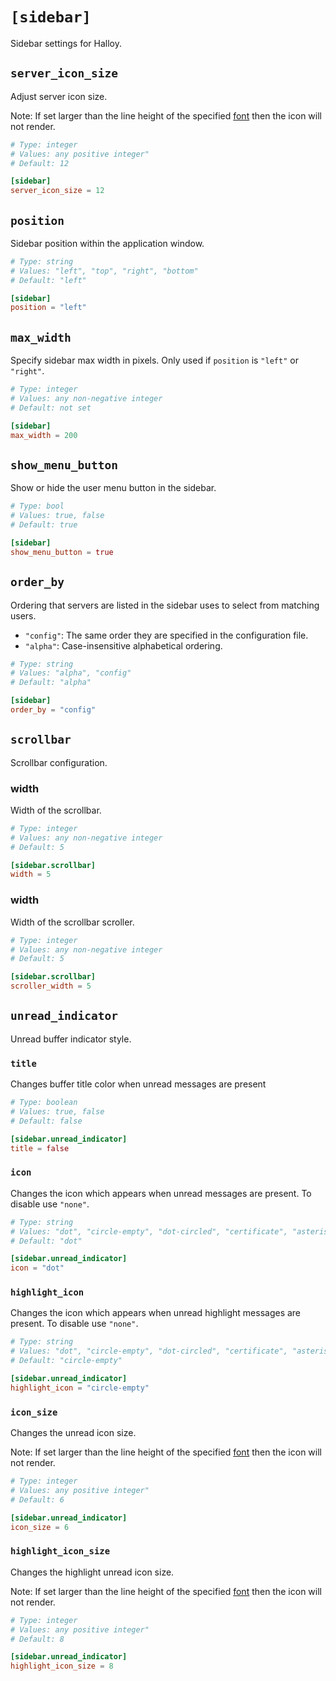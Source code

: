 # `[sidebar]`

Sidebar settings for Halloy.

## `server_icon_size`

Adjust server icon size.

Note: If set larger than the line height of the specified [font](font.md) then the icon will not render.

```toml
# Type: integer
# Values: any positive integer"
# Default: 12

[sidebar]
server_icon_size = 12
```

## `position`

Sidebar position within the application window.

```toml
# Type: string
# Values: "left", "top", "right", "bottom"
# Default: "left"

[sidebar]
position = "left"
```

## `max_width`

Specify sidebar max width in pixels. Only used if `position` is `"left"` or `"right"`.

```toml
# Type: integer
# Values: any non-negative integer
# Default: not set

[sidebar]
max_width = 200
```

## `show_menu_button`

Show or hide the user menu button in the sidebar.

```toml
# Type: bool
# Values: true, false
# Default: true

[sidebar]
show_menu_button = true
```

## `order_by`

Ordering that servers are listed in the sidebar uses to select from matching users.

- `"config"`: The same order they are specified in the configuration file.
- `"alpha"`: Case-insensitive alphabetical ordering.

```toml
# Type: string
# Values: "alpha", "config"
# Default: "alpha"

[sidebar]
order_by = "config"
```

## `scrollbar`

Scrollbar configuration.

### width

Width of the scrollbar.

```toml
# Type: integer
# Values: any non-negative integer
# Default: 5

[sidebar.scrollbar]
width = 5
```

### width

Width of the scrollbar scroller.

```toml
# Type: integer
# Values: any non-negative integer
# Default: 5

[sidebar.scrollbar]
scroller_width = 5
```

## `unread_indicator`

Unread buffer indicator style.

### `title`

Changes buffer title color when unread messages are present

```toml
# Type: boolean
# Values: true, false
# Default: false

[sidebar.unread_indicator]
title = false
```

### `icon`

Changes the icon which appears when unread messages are present. To disable use `"none"`.

```toml
# Type: string
# Values: "dot", "circle-empty", "dot-circled", "certificate", "asterisk", "speaker", "lightbulb", "star", "none"
# Default: "dot"

[sidebar.unread_indicator]
icon = "dot"
```

### `highlight_icon`

Changes the icon which appears when unread highlight messages are present. To disable use `"none"`.

```toml
# Type: string
# Values: "dot", "circle-empty", "dot-circled", "certificate", "asterisk", "speaker", "lightbulb", "star", "none"
# Default: "circle-empty"

[sidebar.unread_indicator]
highlight_icon = "circle-empty"
```

### `icon_size`

Changes the unread icon size.

Note: If set larger than the line height of the specified [font](font.md) then the icon will not render.

```toml
# Type: integer
# Values: any positive integer"
# Default: 6

[sidebar.unread_indicator]
icon_size = 6
```

### `highlight_icon_size`

Changes the highlight unread icon size.

Note: If set larger than the line height of the specified [font](font.md) then the icon will not render.

```toml
# Type: integer
# Values: any positive integer"
# Default: 8

[sidebar.unread_indicator]
highlight_icon_size = 8
```


